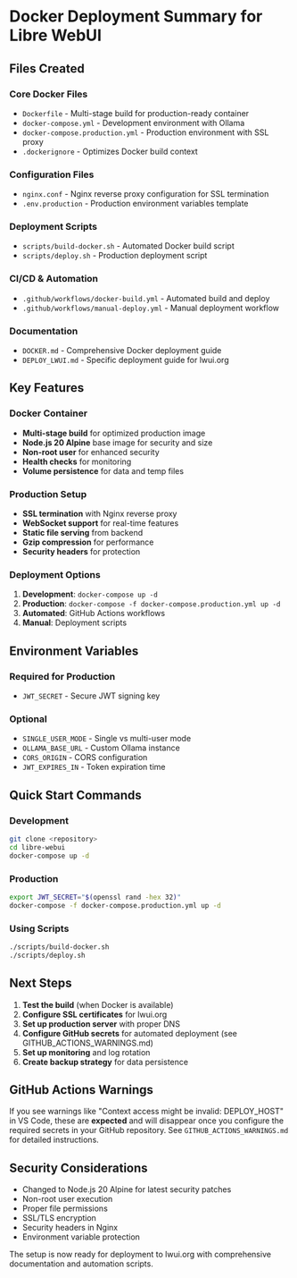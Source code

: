 # Docker Deployment Summary for Libre WebUI

## Files Created

### Core Docker Files

- `Dockerfile` - Multi-stage build for production-ready container
- `docker-compose.yml` - Development environment with Ollama
- `docker-compose.production.yml` - Production environment with SSL proxy
- `.dockerignore` - Optimizes Docker build context

### Configuration Files

- `nginx.conf` - Nginx reverse proxy configuration for SSL termination
- `.env.production` - Production environment variables template

### Deployment Scripts

- `scripts/build-docker.sh` - Automated Docker build script
- `scripts/deploy.sh` - Production deployment script

### CI/CD & Automation

- `.github/workflows/docker-build.yml` - Automated build and deploy
- `.github/workflows/manual-deploy.yml` - Manual deployment workflow

### Documentation

- `DOCKER.md` - Comprehensive Docker deployment guide
- `DEPLOY_LWUI.md` - Specific deployment guide for lwui.org

## Key Features

### Docker Container

- **Multi-stage build** for optimized production image
- **Node.js 20 Alpine** base image for security and size
- **Non-root user** for enhanced security
- **Health checks** for monitoring
- **Volume persistence** for data and temp files

### Production Setup

- **SSL termination** with Nginx reverse proxy
- **WebSocket support** for real-time features
- **Static file serving** from backend
- **Gzip compression** for performance
- **Security headers** for protection

### Deployment Options

1. **Development**: `docker-compose up -d`
2. **Production**: `docker-compose -f docker-compose.production.yml up -d`
3. **Automated**: GitHub Actions workflows
4. **Manual**: Deployment scripts

## Environment Variables

### Required for Production

- `JWT_SECRET` - Secure JWT signing key

### Optional

- `SINGLE_USER_MODE` - Single vs multi-user mode
- `OLLAMA_BASE_URL` - Custom Ollama instance
- `CORS_ORIGIN` - CORS configuration
- `JWT_EXPIRES_IN` - Token expiration time

## Quick Start Commands

### Development

```bash
git clone <repository>
cd libre-webui
docker-compose up -d
```

### Production

```bash
export JWT_SECRET="$(openssl rand -hex 32)"
docker-compose -f docker-compose.production.yml up -d
```

### Using Scripts

```bash
./scripts/build-docker.sh
./scripts/deploy.sh
```

## Next Steps

1. **Test the build** (when Docker is available)
2. **Configure SSL certificates** for lwui.org
3. **Set up production server** with proper DNS
4. **Configure GitHub secrets** for automated deployment (see GITHUB_ACTIONS_WARNINGS.md)
5. **Set up monitoring** and log rotation
6. **Create backup strategy** for data persistence

## GitHub Actions Warnings

If you see warnings like "Context access might be invalid: DEPLOY_HOST" in VS Code, these are **expected** and will disappear once you configure the required secrets in your GitHub repository. See `GITHUB_ACTIONS_WARNINGS.md` for detailed instructions.

## Security Considerations

- Changed to Node.js 20 Alpine for latest security patches
- Non-root user execution
- Proper file permissions
- SSL/TLS encryption
- Security headers in Nginx
- Environment variable protection

The setup is now ready for deployment to lwui.org with comprehensive documentation and automation scripts.
